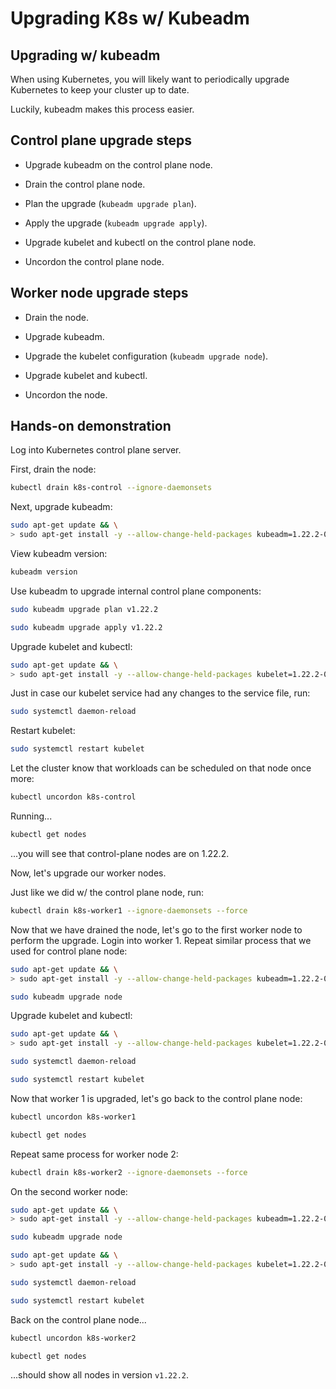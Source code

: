 # Upgrading K8s w/ Kubeadm

## Upgrading w/ kubeadm

When using Kubernetes, you will likely want to periodically upgrade Kubernetes to keep your cluster up to date.

Luckily, kubeadm makes this process easier.

## Control plane upgrade steps

* Upgrade kubeadm on the control plane node.

* Drain the control plane node.

* Plan the upgrade (`kubeadm upgrade plan`).

* Apply the upgrade (`kubeadm upgrade apply`).

* Upgrade kubelet and kubectl on the control plane node.

* Uncordon the control plane node.

## Worker node upgrade steps

* Drain the node.

* Upgrade kubeadm.

* Upgrade the kubelet configuration (`kubeadm upgrade node`).

* Upgrade kubelet and kubectl.

* Uncordon the node.

## Hands-on demonstration

Log into Kubernetes control plane server.

First, drain the node:

```zsh
kubectl drain k8s-control --ignore-daemonsets
```

Next, upgrade kubeadm:

```zsh
sudo apt-get update && \
> sudo apt-get install -y --allow-change-held-packages kubeadm=1.22.2-00
```

View kubeadm version:

```zsh
kubeadm version
```

Use kubeadm to upgrade internal control plane components:

```zsh
sudo kubeadm upgrade plan v1.22.2
```

```zsh
sudo kubeadm upgrade apply v1.22.2
```

Upgrade kubelet and kubectl:

```zsh
sudo apt-get update && \
> sudo apt-get install -y --allow-change-held-packages kubelet=1.22.2-00 kubectl=1.22.2-00
```

Just in case our kubelet service had any changes to the service file, run:

```zsh
sudo systemctl daemon-reload
```

Restart kubelet:

```zsh
sudo systemctl restart kubelet
```

Let the cluster know that workloads can be scheduled on that node once more:

```zsh
kubectl uncordon k8s-control
```

Running...

```zsh
kubectl get nodes
```

...you will see that control-plane nodes are on 1.22.2.

Now, let's upgrade our worker nodes.

Just like we did w/ the control plane node, run:

```zsh
kubectl drain k8s-worker1 --ignore-daemonsets --force
```

Now that we have drained the node, let's go to the first worker node to perform the upgrade. Login into worker 1. Repeat similar process that we used for control plane node:

```zsh
sudo apt-get update && \
> sudo apt-get install -y --allow-change-held-packages kubeadm=1.22.2-00
```

```zsh
sudo kubeadm upgrade node
```

Upgrade kubelet and kubectl:

```zsh
sudo apt-get update && \
> sudo apt-get install -y --allow-change-held-packages kubelet=1.22.2-00 kubectl=1.22.2-00
```

```zsh
sudo systemctl daemon-reload
```

```zsh
sudo systemctl restart kubelet
```

Now that worker 1 is upgraded, let's go back to the control plane node:

```zsh
kubectl uncordon k8s-worker1
```

```zsh
kubectl get nodes
```

Repeat same process for worker node 2:

```zsh
kubectl drain k8s-worker2 --ignore-daemonsets --force
```

On the second worker node:

```zsh
sudo apt-get update && \
> sudo apt-get install -y --allow-change-held-packages kubeadm=1.22.2-00
```

```zsh
sudo kubeadm upgrade node
```

```zsh
sudo apt-get update && \
> sudo apt-get install -y --allow-change-held-packages kubelet=1.22.2-00 kubectl=1.22.2-00
```

```zsh
sudo systemctl daemon-reload
```

```zsh
sudo systemctl restart kubelet
```

Back on the control plane node...

```zsh
kubectl uncordon k8s-worker2
```

```zsh
kubectl get nodes
```

...should show all nodes in version `v1.22.2`.
